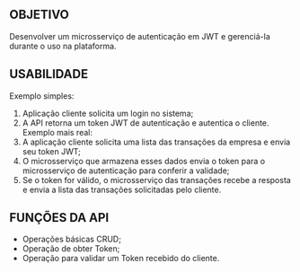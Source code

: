## OBJETIVO

Desenvolver um microsserviço de autenticação em JWT e gerenciá-la durante o uso na plataforma.

## USABILIDADE

Exemplo simples:

1. Aplicação cliente solicita um login no sistema;
2. A API retorna um token JWT de autenticação e autentica o cliente.
   Exemplo mais real:
3. A aplicação cliente solicita uma lista das transações da empresa e envia seu token JWT;
4. O microsserviço que armazena esses dados envia o token para o microsserviço de autenticação para conferir a validade;
5. Se o token for válido, o microsserviço das transações recebe a resposta e envia a lista das transações solicitadas pelo cliente.

## FUNÇÕES DA API

- Operações básicas CRUD;
- Operação de obter Token;
- Operação para validar um Token recebido do cliente.
